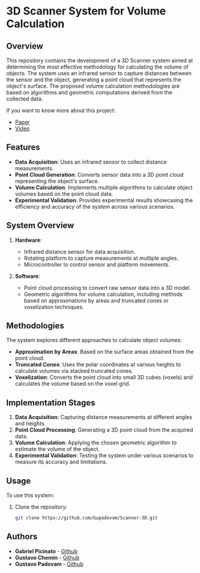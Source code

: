 # 3D Scanner System for Volume Calculation

## Overview

This repository contains the development of a 3D Scanner system aimed at determining the most effective methodology for calculating the volume of objects. The system uses an infrared sensor to capture distances between the sensor and the object, generating a point cloud that represents the object's surface. The proposed volume calculation methodologies are based on algorithms and geometric computations derived from the collected data.

If you want to know more about this project:
- [Paper](https://github.com/Gupadovam/Scanner-3D/blob/main/ELEX20_Equipe09_Artigo_Scanner3D.pdf) 
- [Video](https://youtu.be/MQOffw7QOr4?si=3pNad5703mgbvbWD) 

## Features

- **Data Acquisition**: Uses an infrared sensor to collect distance measurements.
- **Point Cloud Generation**: Converts sensor data into a 3D point cloud representing the object's surface.
- **Volume Calculation**: Implements multiple algorithms to calculate object volumes based on the point cloud data.
- **Experimental Validation**: Provides experimental results showcasing the efficiency and accuracy of the system across various scenarios.

## System Overview

1. **Hardware**:
   - Infrared distance sensor for data acquisition.
   - Rotating platform to capture measurements at multiple angles.
   - Microcontroller to control sensor and platform movements.
   
2. **Software**:
   - Point cloud processing to convert raw sensor data into a 3D model.
   - Geometric algorithms for volume calculation, including methods based on approximations by areas and truncated cones or voxelization techniques.
   
## Methodologies

The system explores different approaches to calculate object volumes:
- **Approximation by Areas**: Based on the surface areas obtained from the point cloud.
- **Truncated Cones**: Uses the polar coordinates at various heights to calculate volumes via stacked truncated cones.
- **Voxelization**: Converts the point cloud into small 3D cubes (voxels) and calculates the volume based on the voxel grid.

## Implementation Stages

1. **Data Acquisition**: Capturing distance measurements at different angles and heights.
2. **Point Cloud Processing**: Generating a 3D point cloud from the acquired data.
3. **Volume Calculation**: Applying the chosen geometric algorithm to estimate the volume of the object.
4. **Experimental Validation**: Testing the system under various scenarios to measure its accuracy and limitations.

## Usage

To use this system:

1. Clone the repository:
   ```bash
   git clone https://github.com/Gupadovam/Scanner-3D.git

## Authors

* **Gabriel Picinato** - [Github](https://github.com/gabpicinato)
* **Gustavo Chemin** - [Github](https://github.com/guchemin)
* **Gustavo Padovam** - [Github](https://github.com/Gupadovam)
